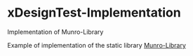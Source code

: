 # xDesignTest-Implementation
Implementation of Munro-Library

Example of implementation of the static library [Munro-Library](https://github.com/adrianEffe/Munro-Library)
